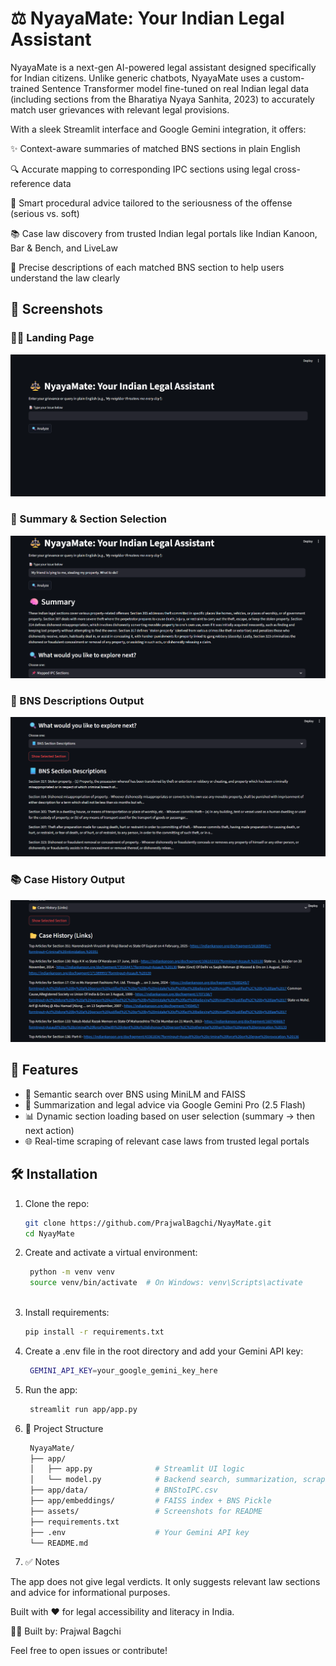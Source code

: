 # ⚖️ NyayaMate: Your Indian Legal Assistant

NyayaMate is a next-gen AI-powered legal assistant designed specifically for Indian citizens. Unlike generic chatbots, NyayaMate uses a custom-trained Sentence Transformer model fine-tuned on real Indian legal data (including sections from the Bharatiya Nyaya Sanhita, 2023) to accurately match user grievances with relevant legal provisions.

With a sleek Streamlit interface and Google Gemini integration, it offers:

✨ Context-aware summaries of matched BNS sections in plain English

🔍 Accurate mapping to corresponding IPC sections using legal cross-reference data

🧠 Smart procedural advice tailored to the seriousness of the offense (serious vs. soft)

📚 Case law discovery from trusted Indian legal portals like Indian Kanoon, Bar & Bench, and LiveLaw

📘 Precise descriptions of each matched BNS section to help users understand the law clearly


## 📸 Screenshots

### 🧑‍⚖️ Landing Page
![Landing Page](./assets/Screenshot%202025-07-06%20174307.png)

### 🧠 Summary & Section Selection
![Summary](./assets/Screenshot%202025-07-06%20174533.png)

### 📘 BNS Descriptions Output
![BNS Descriptions](./assets/Screenshot%202025-07-06%20174601.png)

### 📚 Case History Output
![Case History](./assets/Screenshot%202025-07-06%20175528.png)
## 🚀 Features

- 🔎 Semantic search over BNS using MiniLM and FAISS
- 🧠 Summarization and legal advice via Google Gemini Pro (2.5 Flash)
- 📊 Dynamic section loading based on user selection (summary → then next action)
- 🌐 Real-time scraping of relevant case laws from trusted legal portals

## 🛠️ Installation

1. Clone the repo:
   ```bash
   git clone https://github.com/PrajwalBagchi/NyayMate.git
   cd NyayMate

2. Create and activate a virtual environment:
   ```bash 
    python -m venv venv
    source venv/bin/activate  # On Windows: venv\Scripts\activate
    
3. Install requirements:
   ```bash
   pip install -r requirements.txt
   
4. Create a .env file in the root directory and add your Gemini API key:
   ```bash
    GEMINI_API_KEY=your_google_gemini_key_here

5. Run the app:
   ```bash
    streamlit run app/app.py

6. 📁 Project Structure
   ```bash
    NyayaMate/
    ├── app/
    │   ├── app.py              # Streamlit UI logic
    │   └── model.py            # Backend search, summarization, scraping
    ├── app/data/               # BNStoIPC.csv
    ├── app/embeddings/         # FAISS index + BNS Pickle
    ├── assets/                 # Screenshots for README
    ├── requirements.txt
    ├── .env                    # Your Gemini API key
    └── README.md

7. ✅ Notes

The app does not give legal verdicts. It only suggests relevant law sections and advice for informational purposes.

Built with ❤️ for legal accessibility and literacy in India.

🧑‍💻 Built by:
Prajwal Bagchi

Feel free to open issues or contribute!
